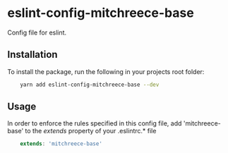 # eslint-config-mitchreece-base

Config file for eslint.

## Installation

To install the package, run the following in your projects root folder:

```bash
    yarn add eslint-config-mitchreece-base --dev
```

## Usage

In order to enforce the rules specified in this config file, add 'mitchreece-base' to the *extends* property of your .eslintrc.* file

```javascript
    extends: 'mitchreece-base'
```